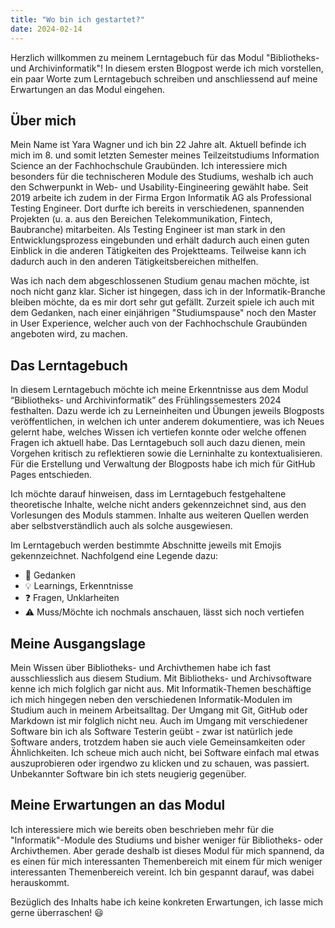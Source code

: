 ```yaml
---
title: "Wo bin ich gestartet?"
date: 2024-02-14
---
```


Herzlich willkommen zu meinem Lerntagebuch für das Modul "Bibliotheks- und Archivinformatik"! In diesem ersten Blogpost werde ich mich vorstellen, ein paar Worte zum Lerntagebuch schreiben und anschliessend auf meine Erwartungen an das Modul eingehen.

## Über mich
Mein Name ist Yara Wagner und ich bin 22 Jahre alt. Aktuell befinde ich mich im 8. und somit letzten Semester meines Teilzeitstudiums Information Science an der Fachhochschule Graubünden. Ich interessiere mich besonders für die technischeren Module des Studiums, weshalb ich auch den Schwerpunkt in Web- und Usability-Eingineering gewählt habe. Seit 2019 arbeite ich zudem in der Firma Ergon Informatik AG als Professional Testing Engineer. Dort durfte ich bereits in verschiedenen, spannenden Projekten (u. a. aus den Bereichen Telekommunikation, Fintech, Baubranche) mitarbeiten. Als Testing Engineer ist man stark in den Entwicklungsprozess eingebunden und erhält dadurch auch einen guten Einblick in die anderen Tätigkeiten des Projektteams. Teilweise kann ich dadurch auch in den anderen Tätigkeitsbereichen mithelfen.

Was ich nach dem abgeschlossenen Studium genau machen möchte, ist noch nicht ganz klar. Sicher ist hingegen, dass ich in der Informatik-Branche bleiben möchte, da es mir dort sehr gut gefällt. Zurzeit spiele ich auch mit dem Gedanken, nach einer einjährigen "Studiumspause" noch den Master in User Experience, welcher auch von der Fachhochschule Graubünden angeboten wird, zu machen.

## Das Lerntagebuch
In diesem Lerntagebuch möchte ich meine Erkenntnisse aus dem Modul “Bibliotheks- und Archivinformatik” des Frühlingssemesters 2024 festhalten. Dazu werde ich zu Lerneinheiten und Übungen jeweils Blogposts veröffentlichen, in welchen ich unter anderem dokumentiere, was ich Neues gelernt habe, welches Wissen ich vertiefen konnte oder welche offenen Fragen ich aktuell habe. Das Lerntagebuch soll auch dazu dienen, mein Vorgehen kritisch zu reflektieren sowie die Lerninhalte zu kontextualisieren. Für die Erstellung und Verwaltung der Blogposts habe ich mich für GitHub Pages entschieden.

Ich möchte darauf hinweisen, dass im Lerntagebuch festgehaltene theoretische Inhalte, welche nicht anders gekennzeichnet sind, aus den Vorlesungen des Moduls stammen. Inhalte aus weiteren Quellen werden aber selbstverständlich auch als solche ausgewiesen.

Im Lerntagebuch werden bestimmte Abschnitte jeweils mit Emojis gekennzeichnet. Nachfolgend eine Legende dazu:
- 💭 Gedanken
- 💡 Learnings, Erkenntnisse
- ❓ Fragen, Unklarheiten
- ⚠️ Muss/Möchte ich nochmals anschauen, lässt sich noch vertiefen

## Meine Ausgangslage
Mein Wissen über Bibliotheks- und Archivthemen habe ich fast ausschliesslich aus diesem Studium. Mit Bibliotheks- und Archivsoftware kenne ich mich folglich gar nicht aus. Mit Informatik-Themen beschäftige ich mich hingegen neben den verschiedenen Informatik-Modulen im Studium auch in meinem Arbeitsalltag. Der Umgang mit Git, GitHub oder Markdown ist mir folglich nicht neu. Auch im Umgang mit verschiedener Software bin ich als Software Testerin geübt - zwar ist natürlich jede Software anders, trotzdem haben sie auch viele Gemeinsamkeiten oder Ähnlichkeiten. Ich scheue mich auch nicht, bei Software einfach mal etwas auszuprobieren oder irgendwo zu klicken und zu schauen, was passiert. Unbekannter Software bin ich stets neugierig gegenüber.


## Meine Erwartungen an das Modul
Ich interessiere mich wie bereits oben beschrieben mehr für die "Informatik"-Module des Studiums und bisher weniger für Bibliotheks- oder Archivthemen. Aber gerade deshalb ist dieses Modul für mich spannend, da es einen für mich interessanten Themenbereich mit einem für mich weniger interessanten Themenbereich vereint. Ich bin gespannt darauf, was dabei herauskommt.

Bezüglich des Inhalts habe ich keine konkreten Erwartungen, ich lasse mich gerne überraschen! 😃

